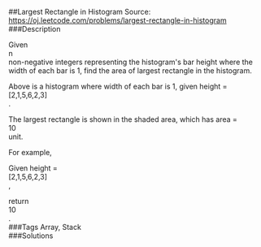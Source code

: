 ##Largest Rectangle in Histogram
Source: https://oj.leetcode.com/problems/largest-rectangle-in-histogram  
###Description

                

Given   
n  
 non-negative integers representing the histogram's bar height where the width of each bar is 1, find the area of largest rectangle in the histogram.
  


  

  

  
Above is a histogram where width of each bar is 1, given height =   
[2,1,5,6,2,3]  
.  



  

  

  
The largest rectangle is shown in the shaded area, which has area =   
10  
 unit.  



  

For example,  

Given height =   
[2,1,5,6,2,3]  
,  

return   
10  
.  
###Tags
Array, Stack  
###Solutions